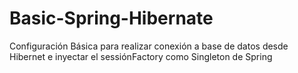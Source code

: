 # Basic-Spring-Hibernate
Configuración Básica para realizar conexión a base de datos desde Hibernet e inyectar el sessiónFactory como Singleton de Spring
